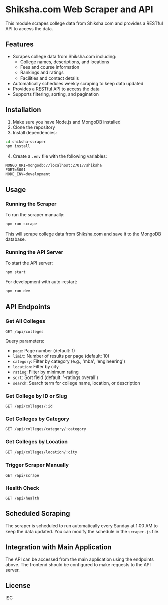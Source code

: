# Shiksha.com Web Scraper and API

This module scrapes college data from Shiksha.com and provides a RESTful API to access the data.

## Features

- Scrapes college data from Shiksha.com including:
  - College names, descriptions, and locations
  - Fees and course information
  - Rankings and ratings
  - Facilities and contact details
- Automatically schedules weekly scraping to keep data updated
- Provides a RESTful API to access the data
- Supports filtering, sorting, and pagination

## Installation

1. Make sure you have Node.js and MongoDB installed
2. Clone the repository
3. Install dependencies:

```bash
cd shiksha-scraper
npm install
```

4. Create a `.env` file with the following variables:

```
MONGO_URI=mongodb://localhost:27017/shiksha
PORT=5001
NODE_ENV=development
```

## Usage

### Running the Scraper

To run the scraper manually:

```bash
npm run scrape
```

This will scrape college data from Shiksha.com and save it to the MongoDB database.

### Running the API Server

To start the API server:

```bash
npm start
```

For development with auto-restart:

```bash
npm run dev
```

## API Endpoints

### Get All Colleges

```
GET /api/colleges
```

Query parameters:
- `page`: Page number (default: 1)
- `limit`: Number of results per page (default: 10)
- `category`: Filter by category (e.g., 'mba', 'engineering')
- `location`: Filter by city
- `rating`: Filter by minimum rating
- `sort`: Sort field (default: '-ratings.overall')
- `search`: Search term for college name, location, or description

### Get College by ID or Slug

```
GET /api/colleges/:id
```

### Get Colleges by Category

```
GET /api/colleges/category/:category
```

### Get Colleges by Location

```
GET /api/colleges/location/:city
```

### Trigger Scraper Manually

```
GET /api/scrape
```

### Health Check

```
GET /api/health
```

## Scheduled Scraping

The scraper is scheduled to run automatically every Sunday at 1:00 AM to keep the data updated. You can modify the schedule in the `scraper.js` file.

## Integration with Main Application

The API can be accessed from the main application using the endpoints above. The frontend should be configured to make requests to the API server.

## License

ISC